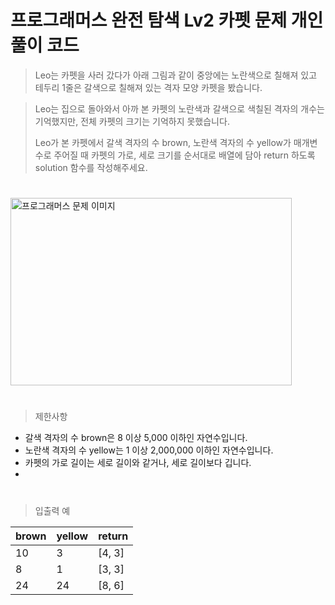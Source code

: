 # 프로그래머스 완전 탐색 Lv2 카펫 문제 개인 풀이 코드

> Leo는 카펫을 사러 갔다가 아래 그림과 같이 중앙에는 노란색으로 칠해져 있고 테두리 1줄은 갈색으로 칠해져 있는 격자 모양 카펫을 봤습니다.

> Leo는 집으로 돌아와서 아까 본 카펫의 노란색과 갈색으로 색칠된 격자의 개수는 기억했지만, 전체 카펫의 크기는 기억하지 못했습니다.
> 
> Leo가 본 카펫에서 갈색 격자의 수 brown, 노란색 격자의 수 yellow가 매개변수로 주어질 때 카펫의 가로, 세로 크기를 순서대로 배열에 담아 return 하도록 solution 함수를 작성해주세요.

#   
   
<img src="https://grepp-programmers.s3.ap-northeast-2.amazonaws.com/files/production/b1ebb809-f333-4df2-bc81-02682900dc2d/carpet.png" width="450px" height="300px" alt="프로그래머스 문제 이미지"></img><br/>

#
   
> 제한사항
* 갈색 격자의 수 brown은 8 이상 5,000 이하인 자연수입니다.
* 노란색 격자의 수 yellow는 1 이상 2,000,000 이하인 자연수입니다.
* 카펫의 가로 길이는 세로 길이와 같거나, 세로 길이보다 깁니다.
* 
#

> 입출력 예

|brown|yellow|return|
|------|---|---|
|10|3|[4, 3]|
|8|1|[3, 3]|
|24|24|[8, 6]|
